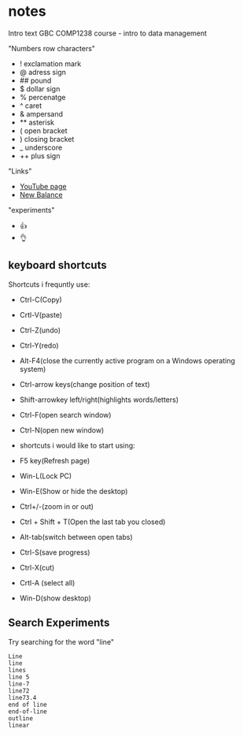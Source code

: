 # notes 
Intro text 
GBC COMP1238 course - intro to data management 


"Numbers row characters" 
- ! exclamation mark 
- @ adress sign
- #\# pound 
- $ dollar sign
- % percenatge 
- ^ caret
- & ampersand
- \*\* asterisk 
- ( open bracket
- ) closing bracket 
- _ underscore
- \+\+ plus sign

"Links"
- [YouTube page](https://www.youtube.com/)
- [New Balance](https://www.newbalance.ca/)


"experiments" 
+ :+1:
+ :ok_hand:


## keyboard shortcuts
Shortcuts i frequntly use:
- Ctrl-C(Copy)
- Crtl-V(paste)
- Ctrl-Z(undo)
- Ctrl-Y(redo)
- Alt-F4(close the currently active program on a Windows operating system)
- Ctrl-arrow keys(change position of text)
- Shift-arrowkey left/right(highlights words/letters)
- Ctrl-F(open search window)
- Ctrl-N(open new window)
  

- shortcuts i would like to start using:
- F5 key(Refresh page)
- Win-L(Lock PC)
- Win-E(Show or hide the desktop)
- Ctrl+/-(zoom in or out)
- Ctrl + Shift + T(Open the last tab you closed)
- Alt-tab(switch between open tabs)
- Ctrl-S(save progress)
- Ctrl-X(cut)
- Crtl-A (select all)
- Win-D(show desktop)

## Search Experiments
Try searching for the word "line"

```
Line
line
lines
line 5
line-7
line72
line73.4
end of line
end-of-line
outline
linear
```
  
